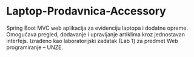# Laptop-Prodavnica-Accessory
Spring Boot MVC web aplikacija za evidenciju laptopa i dodatne opreme. Omogućava pregled, dodavanje i upravljanje artiklima kroz jednostavan interfejs. Izrađeno kao laboratorijski zadatak (Lab 1) za predmet Web programiranje – UNZE.
